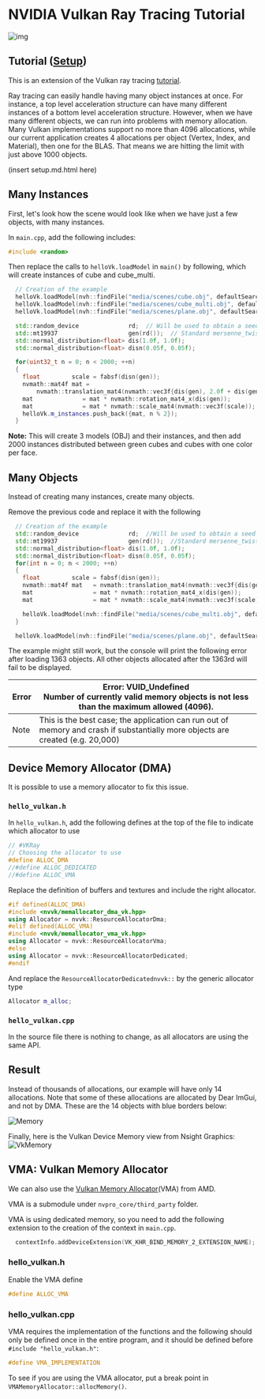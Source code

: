 # NVIDIA Vulkan Ray Tracing Tutorial

![img](images/instances.png)


## Tutorial ([Setup](../docs/setup.md))

This is an extension of the Vulkan ray tracing [tutorial](https://nvpro-samples.github.io/vk_raytracing_tutorial_KHR).


Ray tracing can easily handle having many object instances at once. For instance, a top level acceleration structure can
have many different instances of a bottom level acceleration structure. However, when we have many different objects, we
can run into problems with memory allocation. Many Vulkan implementations support no more than 4096 allocations, while
our current application creates 4 allocations per object (Vertex, Index, and Material), then one for the BLAS. That
means we are hitting the limit with just above 1000 objects.

(insert setup.md.html here)

## Many Instances

First, let's look how the scene would look like when we have just a few objects, with many instances.

In `main.cpp`, add the following includes:

~~~~ C++
#include <random>
~~~~

Then replace the calls to `helloVk.loadModel` in `main()` by following, which will create instances of cube and cube_multi.

~~~~ C++
  // Creation of the example
  helloVk.loadModel(nvh::findFile("media/scenes/cube.obj", defaultSearchPaths, true));
  helloVk.loadModel(nvh::findFile("media/scenes/cube_multi.obj", defaultSearchPaths, true));
  helloVk.loadModel(nvh::findFile("media/scenes/plane.obj", defaultSearchPaths, true));

  std::random_device              rd;  // Will be used to obtain a seed for the random number engine
  std::mt19937                    gen(rd());  // Standard mersenne_twister_engine seeded with rd()
  std::normal_distribution<float> dis(1.0f, 1.0f);
  std::normal_distribution<float> disn(0.05f, 0.05f);

  for(uint32_t n = 0; n < 2000; ++n)
  {
    float         scale = fabsf(disn(gen));
    nvmath::mat4f mat =
        nvmath::translation_mat4(nvmath::vec3f{dis(gen), 2.0f + dis(gen), dis(gen)});
    mat              = mat * nvmath::rotation_mat4_x(dis(gen));
    mat              = mat * nvmath::scale_mat4(nvmath::vec3f(scale));
    helloVk.m_instances.push_back({mat, n % 2});
  }
~~~~

 **Note:**
    This will create 3 models (OBJ) and their instances, and then add 2000 instances 
    distributed between green cubes and cubes with one color per face.

## Many Objects

Instead of creating many instances, create many objects.

Remove the previous code and replace it with the following

~~~~ C++
  // Creation of the example
  std::random_device              rd;  //Will be used to obtain a seed for the random number engine
  std::mt19937                    gen(rd());  //Standard mersenne_twister_engine seeded with rd()
  std::normal_distribution<float> dis(1.0f, 1.0f);
  std::normal_distribution<float> disn(0.05f, 0.05f);
  for(int n = 0; n < 2000; ++n)
  {
    float         scale = fabsf(disn(gen));
    nvmath::mat4f mat   = nvmath::translation_mat4(nvmath::vec3f{dis(gen), 2.0f + dis(gen), dis(gen)});
    mat                 = mat * nvmath::rotation_mat4_x(dis(gen));
    mat                 = mat * nvmath::scale_mat4(nvmath::vec3f(scale));

    helloVk.loadModel(nvh::findFile("media/scenes/cube_multi.obj", defaultSearchPaths, true), mat);
  }

  helloVk.loadModel(nvh::findFile("media/scenes/plane.obj", defaultSearchPaths, true));
~~~~

The example might still work, but the console will print the following error after loading 1363 objects. All other objects allocated after the 1363rd will fail to be displayed.

Error | Error: VUID_Undefined<br>Number of currently valid memory objects is not less than the maximum allowed (4096).
-|-
Note |   This is the best case; the application can run out of memory and crash if substantially more objects are created (e.g. 20,000)

## Device Memory Allocator (DMA)

It is possible to use a memory allocator to fix this issue.

### `hello_vulkan.h`

In `hello_vulkan.h`, add the following defines at the top of the file to indicate which allocator to use

~~~~ C++
// #VKRay
// Choosing the allocator to use
#define ALLOC_DMA
//#define ALLOC_DEDICATED
//#define ALLOC_VMA
~~~~


Replace the definition of buffers and textures and include the right allocator.

~~~~ C++
#if defined(ALLOC_DMA)
#include <nvvk/memallocator_dma_vk.hpp>
using Allocator = nvvk::ResourceAllocatorDma;
#elif defined(ALLOC_VMA)
#include <nvvk/memallocator_vma_vk.hpp>
using Allocator = nvvk::ResourceAllocatorVma;
#else
using Allocator = nvvk::ResourceAllocatorDedicated;
#endif
~~~~

And replace the  `ResourceAllocatorDedicatednvvk::` by the generic allocator type

~~~~ C++
Allocator m_alloc;
~~~~

### `hello_vulkan.cpp`

In the source file there is nothing to change, as all allocators are using 
the same API.


## Result

Instead of thousands of allocations, our example will have only 14 allocations. Note that some of these allocations are allocated by Dear ImGui, and not by DMA. These are the 14 objects with blue borders below:

![Memory](images/VkInstanceNsight1.png)

Finally, here is the Vulkan Device Memory view from Nsight Graphics:
![VkMemory](images/VkInstanceNsight2.png)



## VMA: Vulkan Memory Allocator

We can also use the  [Vulkan Memory Allocator](https://github.com/GPUOpen-LibrariesAndSDKs/VulkanMemoryAllocator)(VMA) from AMD.

VMA is a submodule under `nvpro_core/third_party` folder.

VMA is using dedicated memory, so you need to add the following extension to the 
creation of the context in `main.cpp`.

~~~~ C++
  contextInfo.addDeviceExtension(VK_KHR_BIND_MEMORY_2_EXTENSION_NAME);
~~~~  

### hello_vulkan.h

Enable the VMA define 

~~~~ C++
#define ALLOC_VMA
~~~~ 

### hello_vulkan.cpp

VMA requires the implementation of the functions and the following should only be defined once in the entire program, and it should be defined before `#include "hello_vulkan.h"`:

~~~~ C++
#define VMA_IMPLEMENTATION
~~~~

To see if you are using the VMA allocator, put a break point in `VMAMemoryAllocator::allocMemory()`.